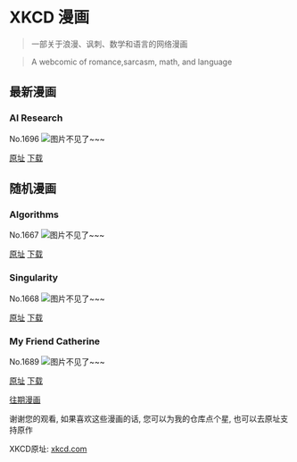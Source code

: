 # XKCD 漫画


> 一部关于浪漫、讽刺、数学和语言的网络漫画

> A webcomic of romance,sarcasm, math, and language


## 最新漫画
### AI Research
No.1696
![图片不见了~~~](https://imgs.xkcd.com/comics/ai_research.png)

[原址](https://xkcd.com//1696) [下载](https://imgs.xkcd.com/comics/ai_research.png)



## 随机漫画
### Algorithms
No.1667
![图片不见了~~~](https://imgs.xkcd.com/comics/algorithms.png)

[原址](https://xkcd.com//1667) [下载](https://imgs.xkcd.com/comics/algorithms.png)



### Singularity
No.1668
![图片不见了~~~](https://imgs.xkcd.com/comics/singularity.png)

[原址](https://xkcd.com//1668) [下载](https://imgs.xkcd.com/comics/singularity.png)



### My Friend Catherine
No.1689
![图片不见了~~~](https://imgs.xkcd.com/comics/my_friend_catherine.png)

[原址](https://xkcd.com//1689) [下载](https://imgs.xkcd.com/comics/my_friend_catherine.png)



[往期漫画](image/)

谢谢您的观看, 如果喜欢这些漫画的话, 
您可以为我的仓库点个星, 也可以去原址支持原作

XKCD原址: [xkcd.com](https://xkcd.com)

